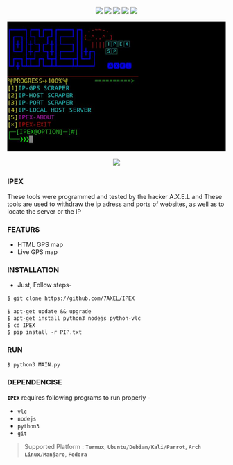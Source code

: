 <!-- IPEX -->
<p align="center">
<img src="https://img.shields.io/badge/IPEX TOOL-bg?style=for-the-badge">
<img src="https://img.shields.io/badge/POWERFUL TOOL V1.0-orange?style=for-the-badge">
<img src="https://img.shields.io/badge/Author-A.X.E.L-red?style=flat-square">
<img src="https://img.shields.io/badge/Open%20Source-Yes-magenta?style=flat-square">
<img src="https://img.shields.io/badge/Written%20In-BASH,PYTHON,JS-cyan?style=flat-square">
</p>
<img src="https://github.com/7AXEL/IPEX/blob/main/LOGO.jpg">
</p>

<p align="center">
<img src="https://img.shields.io/badge/   DISCLAIMER   -yellow?style=for-the-badge">

### IPEX
These tools were programmed and tested by the hacker A.X.E.L and These tools are used to withdraw the ip adress and ports of websites, as well as to locate the server or the IP
### FEATURS
- HTML GPS map
- Live GPS map
### INSTALLATION
- Just, Follow steps-
```
$ git clone https://github.com/7AXEL/IPEX
```
```
$ apt-get update && upgrade
$ apt-get install python3 nodejs python-vlc
$ cd IPEX
$ pip install -r PIP.txt
```
### RUN
```
$ python3 MAIN.py
```
### DEPENDENCISE

**`IPEX`** requires following programs to run properly - 
- `vlc`
- `nodejs`
- `python3`
- `git`
> Supported Platform : **`Termux`**, **`Ubuntu/Debian/Kali/Parrot`**, **`Arch Linux/Manjaro`**, **`Fedora`**

